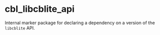 # cbl_libcblite_api

Internal marker package for declaring a dependency on a version of the
`libcblite` API.
